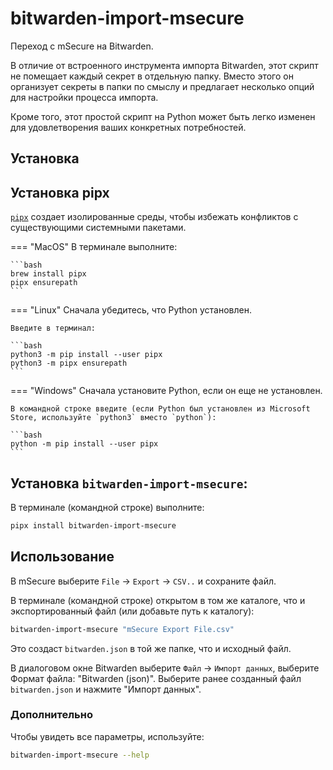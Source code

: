 # bitwarden-import-msecure

Переход с mSecure на Bitwarden.

В отличие от встроенного инструмента импорта Bitwarden, этот скрипт не помещает каждый секрет в отдельную папку. 
Вместо этого он организует секреты в папки по смыслу и предлагает несколько опций для настройки процесса импорта.

Кроме того, этот простой скрипт на Python может быть легко изменен для удовлетворения ваших конкретных потребностей.

## Установка

## Установка pipx

[`pipx`](https://pypa.github.io/pipx/) создает изолированные среды, чтобы избежать конфликтов с 
существующими системными пакетами.

=== "MacOS"
    В терминале выполните:

    ```bash
    brew install pipx
    pipx ensurepath
    ```

=== "Linux"
    Сначала убедитесь, что Python установлен.

    Введите в терминал:

    ```bash
    python3 -m pip install --user pipx
    python3 -m pipx ensurepath
    ```

=== "Windows"
    Сначала установите Python, если он еще не установлен.

    В командной строке введите (если Python был установлен из Microsoft Store, используйте `python3` вместо `python`):
    
    ```bash
    python -m pip install --user pipx
    ```

## Установка `bitwarden-import-msecure`:
В терминале (командной строке) выполните:

```bash
pipx install bitwarden-import-msecure
```

## Использование

В mSecure выберите `File` -> `Export` -> `CSV..` и сохраните файл.

В терминале (командной строке) открытом в том же каталоге, что и экспортированный файл (или добавьте путь к каталогу):

```bash
bitwarden-import-msecure "mSecure Export File.csv"
```

Это создаст `bitwarden.json` в той же папке, что и исходный файл.

В диалоговом окне Bitwarden выберите `Файл` -> `Импорт данных`, выберите Формат файла: "Bitwarden (json)".
Выберите ранее созданный файл `bitwarden.json` и нажмите "Импорт данных".


### Дополнительно

Чтобы увидеть все параметры, используйте: 
```bash
bitwarden-import-msecure --help
```


